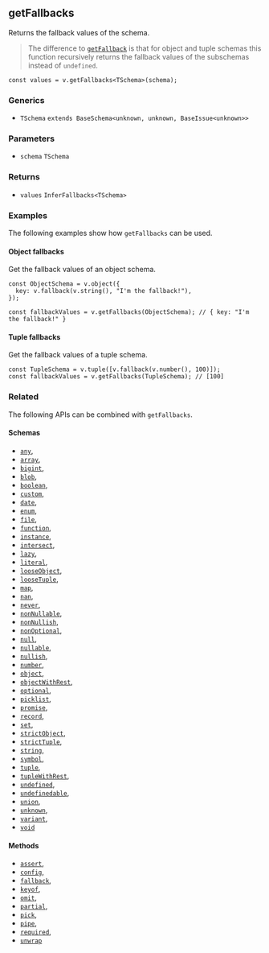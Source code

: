 getFallbacks
------------

Returns the fallback values of the schema.

> The difference to [`getFallback`](getFallback.md) is that for object and tuple schemas this function recursively returns the fallback values of the subschemas instead of `undefined`.

    const values = v.getFallbacks<TSchema>(schema);
    

### Generics

*   `TSchema` `extends BaseSchema<unknown, unknown, BaseIssue<unknown>>`

### Parameters

*   `schema` `TSchema`

### Returns

*   `values` `InferFallbacks<TSchema>`

### Examples

The following examples show how `getFallbacks` can be used.

#### Object fallbacks

Get the fallback values of an object schema.

    const ObjectSchema = v.object({
      key: v.fallback(v.string(), "I'm the fallback!"),
    });
    
    const fallbackValues = v.getFallbacks(ObjectSchema); // { key: "I'm the fallback!" }
    

#### Tuple fallbacks

Get the fallback values of a tuple schema.

    const TupleSchema = v.tuple([v.fallback(v.number(), 100)]);
    const fallbackValues = v.getFallbacks(TupleSchema); // [100]
    

### Related

The following APIs can be combined with `getFallbacks`.

#### Schemas

*   [`any`](any.md),
*   [`array`](array.md),
*   [`bigint`](bigint.md),
*   [`blob`](blob.md),
*   [`boolean`](boolean.md),
*   [`custom`](custom.md),
*   [`date`](date.md),
*   [`enum`](enum.md),
*   [`file`](file.md),
*   [`function`](function.md),
*   [`instance`](instance.md),
*   [`intersect`](intersect.md),
*   [`lazy`](lazy.md),
*   [`literal`](literal.md),
*   [`looseObject`](looseObject.md),
*   [`looseTuple`](looseTuple.md),
*   [`map`](map.md),
*   [`nan`](nan.md),
*   [`never`](never.md),
*   [`nonNullable`](nonNullable.md),
*   [`nonNullish`](nonNullish.md),
*   [`nonOptional`](nonOptional.md),
*   [`null`](null.md),
*   [`nullable`](nullable.md),
*   [`nullish`](nullish.md),
*   [`number`](number.md),
*   [`object`](object.md),
*   [`objectWithRest`](objectWithRest.md),
*   [`optional`](optional.md),
*   [`picklist`](picklist.md),
*   [`promise`](promise.md),
*   [`record`](record.md),
*   [`set`](set.md),
*   [`strictObject`](strictObject.md),
*   [`strictTuple`](strictTuple.md),
*   [`string`](string.md),
*   [`symbol`](symbol.md),
*   [`tuple`](tuple.md),
*   [`tupleWithRest`](tupleWithRest.md),
*   [`undefined`](undefined.md),
*   [`undefinedable`](undefinedable.md),
*   [`union`](union.md),
*   [`unknown`](unknown.md),
*   [`variant`](variant.md),
*   [`void`](void.md)

#### Methods

*   [`assert`](assert.md),
*   [`config`](config.md),
*   [`fallback`](fallback.md),
*   [`keyof`](keyof.md),
*   [`omit`](omit.md),
*   [`partial`](partial.md),
*   [`pick`](pick.md),
*   [`pipe`](pipe.md),
*   [`required`](required.md),
*   [`unwrap`](unwrap.md)
